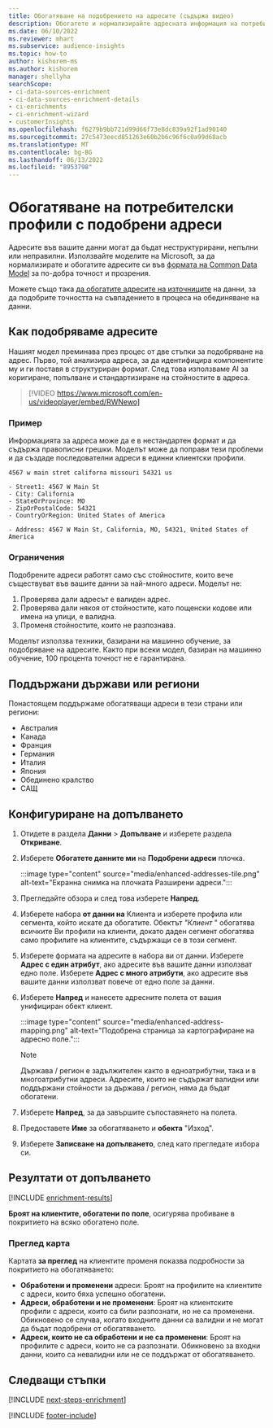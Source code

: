 ```yaml
---
title: Обогатяване на подобрението на адресите (съдържа видео)
description: Обогатете и нормализирайте адресната информация на потребителските профили с моделите на Microsoft.
ms.date: 06/10/2022
ms.reviewer: mhart
ms.subservice: audience-insights
ms.topic: how-to
author: kishorem-ms
ms.author: kishorem
manager: shellyha
searchScope:
- ci-data-sources-enrichment
- ci-data-sources-enrichment-details
- ci-enrichments
- ci-enrichment-wizard
- customerInsights
ms.openlocfilehash: f6279b9bb721d99d66f73e8dc839a92f1ad90140
ms.sourcegitcommit: 27c5473eecd851263e60b2b6c96f6c0a99d68acb
ms.translationtype: MT
ms.contentlocale: bg-BG
ms.lasthandoff: 06/13/2022
ms.locfileid: "8953798"
---
```

# <a name="enrichment-of-customer-profiles-with-enhanced-addresses"></a>Обогатяване на потребителски профили с подобрени адреси

Адресите във вашите данни могат да бъдат неструктурирани, непълни или неправилни. Използвайте моделите на Microsoft, за да нормализирате и обогатите адресите си във [формата на Common Data Model](/common-data-model/schema/core/applicationcommon/address) за по-добра точност и прозрения.

Можете също така [да обогатите адресите на източниците](data-sources-enrichment.md) на данни, за да подобрите точността на съвпадението в процеса на обединяване на данни. 

## <a name="how-we-enhance-addresses"></a>Как подобряваме адресите

Нашият модел преминава през процес от две стъпки за подобряване на адрес. Първо, той анализира адреса, за да идентифицира компонентите му и ги поставя в структуриран формат. След това използваме AI за коригиране, попълване и стандартизиране на стойностите в адреса.

> [!VIDEO https://www.microsoft.com/en-us/videoplayer/embed/RWNewo]

### <a name="example"></a>Пример

Информацията за адреса може да е в нестандартен формат и да съдържа правописни грешки. Моделът може да поправи тези проблеми и да създаде последователни адреси в единни клиентски профили.

```Input
4567 w main stret californa missouri 54321 us
```

```Output
- Street1: 4567 W Main St
- City: California
- StateOrProvince: MO
- ZipOrPostalCode: 54321
- CountryOrRegion: United States of America

- Address: 4567 W Main St, California, MO, 54321, United States of America
```

### <a name="limitations"></a>Ограничения

Подобрените адреси работят само със стойностите, които вече съществуват във вашите данни за най-много адреси. Моделът не:

1. Проверява дали адресът е валиден адрес.
2. Проверява дали някоя от стойностите, като пощенски кодове или имена на улици, е валидна.
3. Променя стойностите, които не разпознава.

Моделът използва техники, базирани на машинно обучение, за подобряване на адресите. Както при всеки модел, базиран на машинно обучение, 100 процента точност не е гарантирана.

## <a name="supported-countries-or-regions"></a>Поддържани държави или региони

Понастоящем поддържаме обогатяващи адреси в тези страни или региони:

- Австралия
- Канада
- Франция
- Германия
- Италия
- Япония
- Обединено кралство
- САЩ

## <a name="configure-the-enrichment"></a>Конфигуриране на допълването

1. Отидете в раздела **Данни** > **Допълване** и изберете раздела **Откриване**.

1. Изберете **Обогатете данните ми** на **Подобрени адреси** плочка.

   :::image type="content" source="media/enhanced-addresses-tile.png" alt-text="Екранна снимка на плочката Разширени адреси.":::

1. Прегледайте обзора и след това изберете **Напред**.

1. Изберете набора **от данни на** Клиента и изберете профила или сегмента, който искате да обогатите. Обектът *"Клиент* " обогатява всичките Ви профили на клиенти, докато даден сегмент обогатява само профилите на клиентите, съдържащи се в този сегмент.

1. Изберете формата на адресите в набора ви от данни. Изберете **Адрес с един атрибут**, ако адресите във вашите данни използват едно поле. Изберете **Адрес с много атрибути**, ако адресите във вашите данни използват повече от едно поле за данни.

1. Изберете **Напред** и нанесете адресните полета от вашия унифициран обект клиент.

    :::image type="content" source="media/enhanced-address-mapping.png" alt-text="Подобрена страница за картографиране на адресно поле.":::

   > [!NOTE]
   > Държава / регион е задължителен както в едноатрибутни, така и в многоатрибутни адреси. Адресите, които не съдържат валидни или поддържани стойности за държава / регион, няма да бъдат обогатени.

1. Изберете **Напред**, за да завършите съпоставянето на полета.

1. Предоставете **Име** за обогатяването и **обекта** "Изход".

1. Изберете **Записване на допълването**, след като прегледате избора си.

## <a name="enrichment-results"></a>Резултати от допълването

[!INCLUDE [enrichment-results](includes/enrichment-results.md)]

**Броят на клиентите, обогатени по поле**, осигурява пробиване в покритието на всяко обогатено поле.

### <a name="overview-card"></a>Преглед карта

Картата **за преглед** на клиентите променя показва подробности за покритието на обогатяването:

- **Обработени и променени** адреси: Броят на профилите на клиентите с адреси, които бяха успешно обогатени.
- **Адреси, обработени и не променени**: Броят на клиентските профили с адреси, които са били разпознати, но не са променени. Обикновено се случва, когато входните данни са валидни и не могат да бъдат подобрени от обогатяването.
- **Адреси, които не са обработени и не са променени**: Броят на профилите с адреси, които не са разпознати. Обикновено за входни данни, които са невалидни или не се поддържат от обогатяването.

## <a name="next-steps"></a>Следващи стъпки

[!INCLUDE [next-steps-enrichment](includes/next-steps-enrichment.md)]

[!INCLUDE [footer-include](includes/footer-banner.md)]
